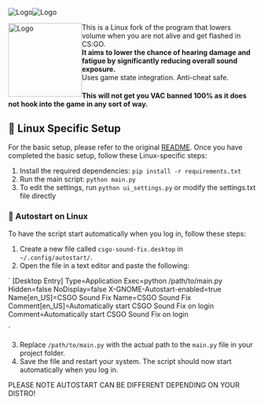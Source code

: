 <img src="https://raw.githubusercontent.com/patrikzudel/PatrikZeros-CSGO-Sound-Fix/main/Logos/LogoLight.png?sanitize=true#gh-dark-mode-only" alt="Logo"><img src="https://raw.githubusercontent.com/patrikzudel/PatrikZeros-CSGO-Sound-Fix/main/Logos/LogoDark.png?sanitize=true#gh-light-mode-only" alt="Logo">

<a href="https://raw.githubusercontent.com/patrikzudel/PatrikZeros-CSGO-Sound-Fix/main/Logos/FaceitVerified.png">
<img src="https://raw.githubusercontent.com/patrikzudel/PatrikZeros-CSGO-Sound-Fix/main/Logos/FaceitVerified.png?sanitize=true#gh-light-mode-only" alt="Logo" width="150px" style="float: left"></a>

This is a Linux fork of the program that lowers volume when you are not alive and get flashed in CS:GO.  
**It aims to lower the chance of hearing damage and fatigue by significantly reducing overall sound exposure.**  
Uses game state integration. Anti-cheat safe. 

#### This will not get you VAC banned 100% as it does not hook into the game in any sort of way.

## 📖 Linux Specific Setup
For the basic setup, please refer to the original [README](https://github.com/patrikzudel/PatrikZeros-CSGO-Sound-Fix/blob/main/README.md). Once you have completed the basic setup, follow these Linux-specific steps:

1. Install the required dependencies: `pip install -r requirements.txt`
2. Run the main script: `python main.py`
3. To edit the settings, run `python ui_settings.py` or modify the settings.txt file directly

### 🐧 Autostart on Linux
To have the script start automatically when you log in, follow these steps:

1. Create a new file called `csgo-sound-fix.desktop` in `~/.config/autostart/`.
2. Open the file in a text editor and paste the following:

`
[Desktop Entry]
Type=Application
Exec=python /path/to/main.py
Hidden=false
NoDisplay=false
X-GNOME-Autostart-enabled=true
Name[en_US]=CSGO Sound Fix
Name=CSGO Sound Fix
Comment[en_US]=Automatically start CSGO Sound Fix on login
Comment=Automatically start CSGO Sound Fix on login

`

3. Replace `/path/to/main.py` with the actual path to the `main.py` file in your project folder.
4. Save the file and restart your system. The script should now start automatically when you log in.

PLEASE NOTE AUTOSTART CAN BE DIFFERENT DEPENDING ON YOUR DISTRO!